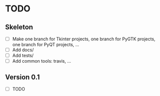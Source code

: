 # TODO

## Skeleton

- [ ] Make one branch for Tkinter projects, one branch for PyGTK projects, one branch for PyQT projects, ...
- [ ] Add docs/
- [ ] Add tests/
- [ ] Add common tools: travis, ...

## Version 0.1

- [ ] TODO

